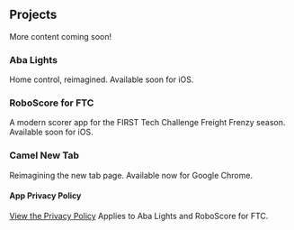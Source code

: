 ## Projects
More content coming soon!

### Aba Lights
Home control, reimagined. Available soon for iOS.

### RoboScore for FTC
A modern scorer app for the FIRST Tech Challenge Freight Frenzy season. Available soon for iOS.

### Camel New Tab
Reimagining the new tab page. Available now for Google Chrome. 

#### App Privacy Policy
[View the Privacy Policy](/privacy-policy)
Applies to Aba Lights and RoboScore for FTC.
